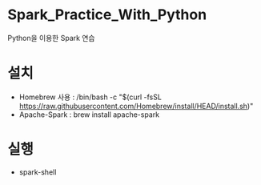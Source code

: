 # Spark_Practice_With_Python
Python을 이용한 Spark 연습

# 설치
- Homebrew 사용 : /bin/bash -c "$(curl -fsSL https://raw.githubusercontent.com/Homebrew/install/HEAD/install.sh)"
- Apache-Spark : brew install apache-spark

# 실행
- spark-shell
